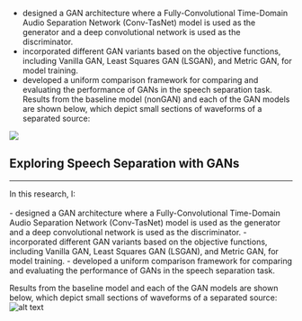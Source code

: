 - designed a GAN architecture where a Fully-Convolutional Time-Domain Audio Separation Network (Conv-TasNet) model is used as the generator and a deep convolutional network is used as the discriminator. 
- incorporated different GAN variants based on the objective functions, including Vanilla GAN, Least Squares GAN (LSGAN), and Metric GAN, for model training.
- developed a uniform comparison framework for comparing and evaluating the performance of GANs in the speech separation task. 
​
Results from the baseline model (nonGAN) and each of the GAN models are shown below, which depict small sections of waveforms of a separated source: 

<img src='[https://img.shields.io/badge/Difficulty-Easy-brightgreen](https://github.com/abishek2019/Machine_Learning/blob/main/Speech%20Separation%20(Deep%20Learning%20Thesis%20Research)/assets/Result2.png)https://github.com/abishek2019/Machine_Learning/blob/main/Speech%20Separation%20(Deep%20Learning%20Thesis%20Research)/assets/Result2.png'/>
<br>


<h2>Exploring Speech Separation with GANs</h2> <hr><p> In this research, I:<br><br> - designed a GAN architecture where a Fully-Convolutional Time-Domain Audio Separation Network (Conv-TasNet) model is used as the generator and a deep convolutional network is used as the discriminator. 
- incorporated different GAN variants based on the objective functions, including Vanilla GAN, Least Squares GAN (LSGAN), and Metric GAN, for model training.
- developed a uniform comparison framework for comparing and evaluating the performance of GANs in the speech separation task. 
​
 

Results from the baseline model and each of the GAN models are shown below, which depict small sections of waveforms of a separated source: 
![alt text](https://github.com/abishek2019/Machine_Learning/blob/main/Speech%20Separation%20(Deep%20Learning%20Thesis%20Research)/assets/Result2.png?raw=true)
<br>
